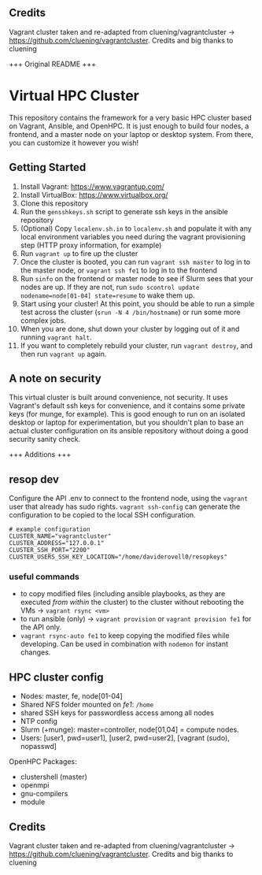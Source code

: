 ## Credits
Vagrant cluster taken and re-adapted from cluening/vagrantcluster -> https://github.com/cluening/vagrantcluster. Credits and big thanks to cluening

+++ Original README +++

Virtual HPC Cluster
===================

This repository contains the framework for a very basic HPC cluster based on Vagrant, Ansible, and OpenHPC.  It is just enough to build four nodes, a frontend, and a master node on your laptop or desktop system.  From there, you can customize it however you wish!

Getting Started
---------------

1. Install Vagrant: https://www.vagrantup.com/
1. Install VirtualBox: https://www.virtualbox.org/
1. Clone this repository
1. Run the `gensshkeys.sh` script to generate ssh keys in the ansible repository
1. (Optional) Copy `localenv.sh.in` to `localenv.sh` and populate it with any local environment variables you need during the vagrant provisioning step (HTTP proxy information, for example)
1. Run `vagrant up` to fire up the cluster
1. Once the cluster is booted, you can run `vagrant ssh master` to log in to the master node, or `vagrant ssh fe1` to log in to the frontend
1. Run `sinfo` on the frontend or master node to see if Slurm sees that your nodes are up.  If they are not, run `sudo scontrol update nodename=node[01-04] state=resume` to wake them up.
1. Start using your cluster!  At this point, you should be able to run a simple test across the cluster (`srun -N 4 /bin/hostname`) or run some more complex jobs.
1. When you are done, shut down your cluster by logging out of it and running `vagrant halt`.
1. If you want to completely rebuild your cluster, run `vagrant destroy`, and then run `vagrant up` again.

A note on security
------------------
This virtual cluster is built around convenience, not security.  It uses Vagrant's default ssh keys for convenience, and it contains some private keys (for munge, for example).  This is good enough to run on an isolated desktop or laptop for experimentation, but you shouldn't plan to base an actual cluster configuration on its ansible repository without doing a good security sanity check.


+++ Additions +++
## resop dev
Configure the API .env to connect to the frontend node, using the `vagrant` user that already has sudo rights. `vagrant ssh-config` can generate the configuration to be copied to the local SSH configuration.
```shell
# example configuration
CLUSTER_NAME="vagrantcluster"
CLUSTER_ADDRESS="127.0.0.1"
CLUSTER_SSH_PORT="2200"
CLUSTER_USERS_SSH_KEY_LOCATION="/home/daviderovell0/resopkeys"
```
<!--### 2
The API is deployed on the frontend node **fe1** and deployed autmatically with the cluster. Extra steps
- create the API database (instructions in the API docs-Install) @TODO automatize
- set the .env file with vagrant as *CLUSTER_USER* (instructions in the API docs-Deploy)
- access the API at port `3300` from your local machine -->
### useful commands
- to copy modified files (including ansible playbooks, as they are executed *from within* the cluster) to the cluster without rebooting the VMs -> `vagrant rsync <vm>`
- to run ansible (only) -> `vagrant provision` or `vagrant provision fe1` for the API only.
- `vagrant rsync-auto fe1` to keep copying the modified files while developing. Can be used in combination with `nodemon` for instant changes.

## HPC cluster config
- Nodes: master, fe, node[01-04]
- Shared NFS folder mounted on *fe1*: `/home`
- shared SSH keys for passwordless access among all nodes
- NTP config
- Slurm (+munge): master=controller, node[01,04] = compute nodes.
- Users: [user1, pwd=user1], [user2, pwd=user2], [vagrant (sudo), nopasswd]

OpenHPC Packages:
- clustershell (master)
- openmpi
- gnu-compilers
- module

## Credits
Vagrant cluster taken and re-adapted from cluening/vagrantcluster -> https://github.com/cluening/vagrantcluster. Credits and big thanks to cluening